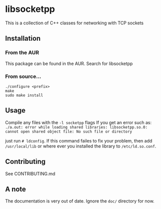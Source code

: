 # libsocketpp
This is a collection of C++ classes for networking with TCP sockets

## Installation

### From the AUR
This package can be found in the AUR. Search for libsocketpp

### From source...
```
./configure <prefix>
make
sudo make install
```

## Usage
Compile any files with the `-l socketpp` flags
If you get an error such as:
`./a.out: error while loading shared libraries: libsocketpp.so.0: cannot open shared object file: No such file or directory`

just run `# ldconfig`.
If this command failes to fix your problem,
then add `/usr/local/lib` or where ever you installed the library to
`/etc/ld.so.conf`.

## Contributing
See CONTRIBUTING.md

## A note
The documentation is very out of date. Ignore the `doc/` directory for now.
